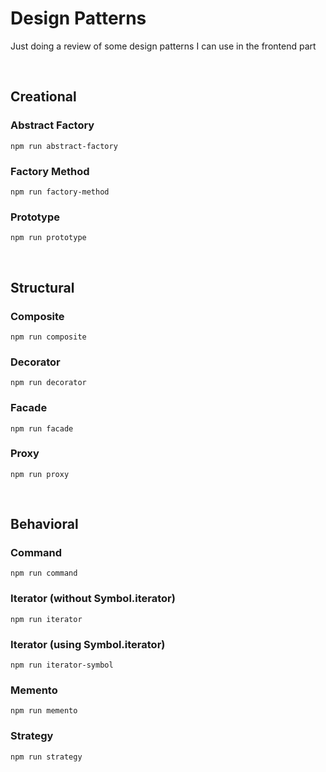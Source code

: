 # Design Patterns

Just doing a review of some design patterns I can use in the frontend part

<br />

## Creational

### Abstract Factory

```
npm run abstract-factory
```

### Factory Method

```
npm run factory-method
```

### Prototype

```
npm run prototype
```

<br />

## Structural

### Composite

```
npm run composite
```

### Decorator

```
npm run decorator
```

### Facade

```
npm run facade
```

### Proxy

```
npm run proxy
```

<br />

## Behavioral

### Command

```
npm run command
```

### Iterator (without Symbol.iterator)

```
npm run iterator
```

### Iterator (using Symbol.iterator)

```
npm run iterator-symbol
```

### Memento

```
npm run memento
```

### Strategy

```
npm run strategy
```
